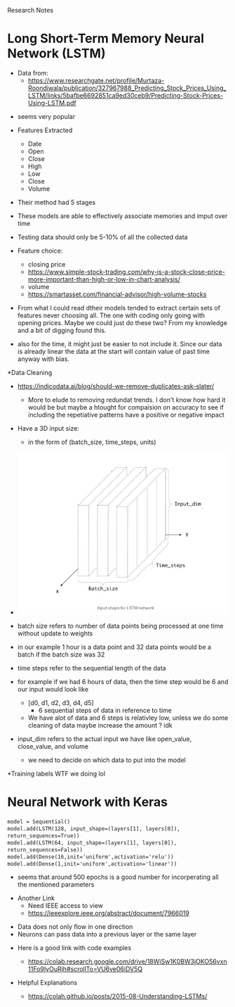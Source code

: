 Research Notes

Long Short-Term Memory Neural Network (LSTM) 
============================================ 
- Data from:
    - https://www.researchgate.net/profile/Murtaza-Roondiwala/publication/327967988_Predicting_Stock_Prices_Using_LSTM/links/5bafbe6692851ca9ed30ceb9/Predicting-Stock-Prices-Using-LSTM.pdf
    
* seems very popular
* Features Extracted
    * Date
    * Open
    * Close
    * High
    * Low
    * Close
    * Volume
* Their method had 5 stages 
* These models are able to effectively associate memories and imput over time
* Testing data should only be 5-10% of all the collected data

* Feature choice: 
    * closing price 
    * https://www.simple-stock-trading.com/why-is-a-stock-close-price-more-important-than-high-or-low-in-chart-analysis/
    * volume 
    * https://smartasset.com/financial-advisor/high-volume-stocks
* From what I could read dtheir models tended to extract certain sets of features never choosing all. The one with coding only going with opening prices. Maybe we could just do these two? From my knowledge and a bit of digging found this.
* also for the time, it might just be easier to not include it. Since our data is already linear the data at the start will contain value of past time anyway with bias. 


*Data Cleaning 
* https://indicodata.ai/blog/should-we-remove-duplicates-ask-slater/
    * More to elude to removing redundat trends. I don't know how hard it would be but maybe a htought for compaision on accuracy to see if including the repetiative patterns have a positive or negative impact 

* Have a 3D input size: 
    * in the form of (batch_size, time_steps, units)
* ![pic for image](input.jpg)

* batch size refers to number of data points being processed at one time without update to weights
* in our example 1 hour is a data point and 32 data points would be a batch if the batch size was 32

* time steps refer to the sequential length of the data
* for example if we had 6 hours of data, then the time step would be 6 and our input would look like
    * [d0, d1, d2, d3, d4, d5] 
        - 6 sequential steps of data in reference to time
    * We have alot of data and 6 steps is relativley low, unless we do some cleaning of data maybe increase the amount ? idk

* input_dim refers to the actual input we have like open_value, close_value, and volume
    * we need to decide on which data to put into the model


*Training labels
WTF we doing lol 




Neural Network with Keras
=========================
    
``` python:
model = Sequential()
model.add(LSTM(128, input_shape=(layers[1], layers[0]), return_sequences=True))
model.add(LSTM(64, input_shape=(layers[1], layers[0]), return_sequences=False))
model.add(Dense(16,init='uniform',activation='relu'))
model.add(Dense(1,init='uniform',activation='linear'))
```

* seems that around 500 epochs is a good number for incorperating all the mentioned parameters

- Another Link
    - Need IEEE access to view
    - https://ieeexplore.ieee.org/abstract/document/7966019

* Data does not only flow in one direction
* Neurons can pass data into a previous layer or the same layer

- Here is a good link with code examples
    - https://colab.research.google.com/drive/18WiSw1K0BW3jOKO56vxn11Fo9IyOuRjh#scrollTo=VU6ve06iDV5Q

- Helpful Explanations
    - https://colah.github.io/posts/2015-08-Understanding-LSTMs/
    

